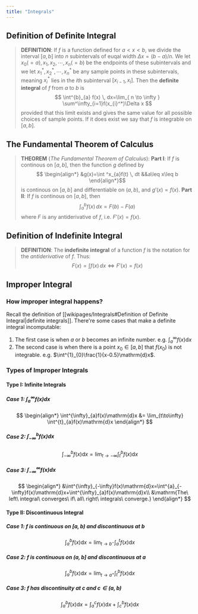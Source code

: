 ```yaml
---
title: "Integrals"
---
```

## Definition of Definite Integral
>**DEFINITION**:
>If $f$ is a function defined for $a<x<b$, we divide the interval $[a,b]$ into $n$ subintervals of euqal width $\Delta x=(b-a)/n$.
>We let $x_0(=a),x_1,x_2,\cdots,x_n(=b)$ be the endpoints of these subintervals and we let $x_1^*,x_2^*,\cdots,x_n^*$ be any sample points in these subintervals, meaning $x_i^*$ lies in the $i$th subinterval $[x_{i-1},x_i]$.
>Then the **definite integral** of $f$ from $a$ to $b$ is
>$$
\int^{b}_{a} f(x) \, dx=\lim_{ n \to \infty } \sum^\infty_{i=1}f(x_{i}^*)\Delta x $$
>provided that this limit exists and gives the same value for all possible choices of sample points.
>If it does exist we say that $f$ is integrable on $[a,b]$.

## The Fundamental Theorem of Calculus
>**THEOREM** (*The Fundamental Theorem of Calculus*):
>**Part I**: If $f$ is continous on $[a,b]$, then the function $g$ defined by
>$$
\begin{align*}
&g(x)=\int ^x_{a}f(t) \, dt &&a\leq x\leq b
\end{align*}$$
>is continous on $[a,b]$ and differentiable on $(a,b)$, and $g'(x)=f(x)$.
>**Part II**: If $f$ is continous on $[a,b]$, then
>$$
\int ^b_{a}f(x) \, dx=F(b)-F(a) $$
>where $F$ is any antiderivative of $f$, i.e. $F'(x)=f(x)$.

## Definition of Indefinite Integral
>**DEFINITION**:
>The **indefinite integral** of a function $f$ is the notation for the *antiderivative* of $f$.
>Thus:
>$$F(x)=\int f(x) \, dx \iff F'(x)=f(x)$$

## Improper Integral
### How improper integral happens?
Recall the definition of [[wikipages/Integrals#Definition of Definite Integral|definite integrals]]. There're some cases that make a definite integral incomputable:
1. The first case is when $a$ or $b$ becomes an infinite number. e.g. $\int^{\infty}_{a}f(x)\mathrm{d}x$
2. The second case is when there is a point $x_{0}\in[a,b]$ that $f(x_{0})$ is not integrable. e.g. $\int^{1}_{0}\frac{1}{x-0.5}\mathrm{d}x$.

### Types of Improper Integrals
#### Type I: Infinite Integrals
##### Case 1: $\int^{\infty}_{a}f(x)\mathrm{d}x$
$$
\begin{align*}
\int^{\infty}_{a}f(x)\mathrm{d}x &= \lim_{t\to\infty} \int^{t}_{a}f(x)\mathrm{d}x
\end{align*}
$$
##### Case 2: $\int^{b}_{-\infty}f(x)\mathrm{d}x$
$$
\int^{b}_{-\infty}f(x)\mathrm{d}x=\lim_{t\to- \infty}\int^{b}_{t}f(x)\mathrm{d}x
$$
##### Case 3: $\int^{\infty}_{-\infty}f(x)\mathrm{d}x$
$$
\begin{align*}
&\int^{\infty}_{-\infty}f(x)\mathrm{d}x=\int^{a}_{-\infty}f(x)\mathrm{d}x+\int^{\infty}_{a}f(x)\mathrm{d}x\\
&\mathrm{The\ left\ integral\ converges\ if\ all\ right\ integrals\ converge.}
\end{align*}
$$

#### Type II: Discontinuous Integral
##### Case 1: $f$ is continuous on $\left[a,b\right)$ and discontinuous at $b$
$$
\int^{b}_{a}{f(x)\mathrm{d}x}=\lim_{t\to b^{-}}{\int^{t}_{a}}{f(x)\mathrm{d}x}
$$

##### Case 2: $f$ is continuous on $(a,b]$ and discontinuous at $a$
$$
\int^{b}_{a}{f(x)\mathrm{d}x}=\lim_{t\to a^{+}}{\int^{b}_{t}}{f(x)\mathrm{d}x}
$$

##### Case 3: $f$ has discontinuity at $c$ and $c \in (a,b)$
$$
\int^{b}_{a}{f(x)\mathrm{d}x}=\int^{c}_{a}{f(x)\mathrm{d}x}+\int^{b}_{c}{f(x)\mathrm{d}x}
$$

